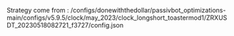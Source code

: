 Strategy come from : /configs/donewiththedollar/passivbot_optimizations-main/configs/v5.9.5/clock/may_2023/clock_longshort_toastermod1/ZRXUSDT_20230518082721_f3727/config.json